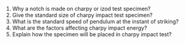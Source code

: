 1. Why a notch is made on charpy or izod test specimen?
2. Give the standard size of charpy impact test specimen?
3. What is the standard speed of pendulum at the instant of striking?
4. What are the factors affecting charpy impact energy?
5. Explain how the specimen will be placed in charpy impact test?
